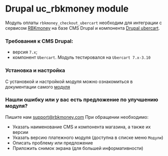 # Drupal uc_rbkmoney module

Модуль оплаты `rbkmoney_checkout_ubercart` необходим для интеграции с сервисом [RBKmoney](http://rbk.money/) на базе CMS Drupal и компонента [Drupal ubercart](https://www.drupal.org/project/ubercart).


### Требования к CMS Drupal:
* версия `7.x`;
* компонент `Ubercart`. Модуль тестировался на `Ubercart 7.x-3.10`


### Установка и настройка

С установкой и настройкой модуля можно ознакомиться в документации самого [модуля](https://www.drupal.org/sandbox/antonlva/rbkmoney_checkout_ubercart)


### Нашли ошибку или у вас есть предложение по улучшению модуля?

Пишите нам support@rbkmoney.com
При обращении необходимо:
* Указать наименование CMS и компонента магазина, а также их версии
* Указать версию платежного модуля (доступна в списке меню `Модули`)
* Описать проблему или предложение
* Приложить снимок экрана (для большей информативности)
